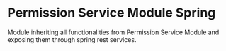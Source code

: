 # Permission Service Module Spring

Module inheriting all functionalities from Permission Service Module and exposing them through spring rest services.